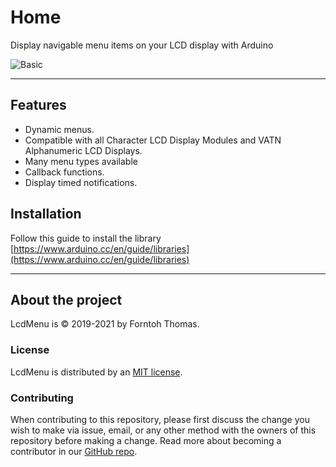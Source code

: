 # Home

Display navigable menu items on your LCD display with Arduino

![Basic](https://i.imgur.com/nViET8b.gif)

---

## Features

- Dynamic menus.
- Compatible with all Character LCD Display Modules and VATN Alphanumeric LCD Displays.
- Many menu types available
- Callback functions.
- Display timed notifications.

## Installation

Follow this guide to install the library [https://www.arduino.cc/en/guide/libraries](https://www.arduino.cc/en/guide/libraries)

---

## About the project

LcdMenu is © 2019-2021 by Forntoh Thomas.

### License

LcdMenu is distributed by an [MIT license](https://github.com/forntoh/LcdMenu/blob/master/LICENSE).

### Contributing

When contributing to this repository, please first discuss the change you wish to make via issue, email, or any other method with the owners of this repository before making a change. Read more about becoming a contributor in our [GitHub repo](https://github.com/forntoh/LcdMenu/blob/master/CONTRIBUTING.md).
